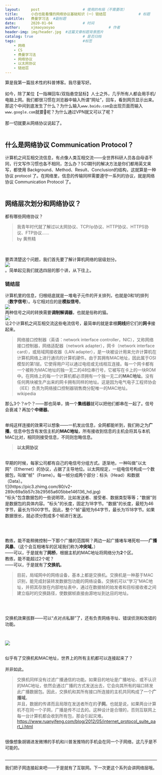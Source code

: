 ```yaml
---
layout:     post   				    # 使用的布局（不需要改）
title:      小白也能看懂的网络协议基础知识（一）链结层 				# 标题 
subtitle:   费曼学习法  #副标题
date:       2020-01-04 				# 时间
author:     xjmaoyaoyao 						# 作者
header-img: img/header.jpg 	#这篇文章标题背景图片
catalog: true 						# 是否归档
tags:								#标签
    - 网络
    - CS
    - 费曼学习法
    - 网络协议
    - 以太网协议
    - 链结层
---
```


算是我第一篇技术性的科普博客。我尽量写好。
<br><br>
如今，除了某位【一指禅回车/双指悬空鼠标】人士之外，几乎所有人都会用手机/电脑上网。我们都很习惯在浏览器中输入所谓“网址”，回车，看到网页显示出来。那这个中间到底发生了什么？为什么输入`www.baidu.com`会出现页面而输入`www.google.com`就要🤫呢？为什么通过VPN就又可以了呢？
<br><br>
那一切就要从网络协议说起了。
<br><br>

## 什么是网络协议 Communication Protocol？
计算机之间互相交流信息，有点像人类互相交流——全世界科研人员各自母语不同，行文写作习惯也各不相同，怎么办？SCI期刊的解决方法是你们都用英文来写，都使用 Background、Method、Result、Conclusion的结构，这就算是一种协议 protocol 了。在网络里，信息的传输同样需要遵守一系列的协议，就是网络协议 Communication Protocol 了。
<br><br>

## 网络层次划分和网络协议？
都有哪些网络协议？<br>

> 我青年时代就了解过以太网协议、TCP/ip协议、HTTP协议、HTTPS协议、FTP协议……
> <br>by 黄熊精


<br><br>
要弄清楚这个问题，我们首先要了解计算机网络的层级划分。
<br>
![](http://cn.linux.vbird.org/linux_server/0110network_basic_files/osi_tcpip.gif)
<br>
。简单起见我们就选四层的那个讲，从下往上。
<br>

### 链结层
计算机里的信息，归根结底就是一堆电子元件的开关排列，也就是0和1的排列（**数字信号**）。与它相对应的是**模拟信号**。<br>
![](https://pic3.zhimg.com/80/v2-e75fe02523054b16afc0ba44a16f1b2a_hd.jpg)
<br>
两种信号之间的转换需要**调制解调器**，也就是俗称的猫。<br>
![](https://images2017.cnblogs.com/blog/999804/201709/999804-20170928153517544-1952982953.png)
<br>让2个计算机之间互相交流这些电流信号，最简单的就是拿根**网线**把它们的**网卡**接起来。<br>

> 网络接口控制器（英语：network interface controller，NIC），又称网络接口控制器，网络适配器（network adapter），网卡（network interface card），或局域网接收器（LAN adapter），是一块被设计用来允许计算机在计算机网络上进行通讯的计算机硬件。由于其拥有MAC地址，因此属于OSI模型的第1层。它使得用户可以通过电缆或无线相互连接。每一个网卡都有一个被称为MAC地址的独一无二的48位串行号，它被写在卡上的一块ROM中。在网络上的每一个计算机都必须拥有一个独一无二的**MAC地址**。没有任何两块被生产出来的网卡拥有同样的地址。这是因为电气电子工程师协会（IEE）负责为网络接口控制器销售商分配唯一的MAC地址。<br>
> wikipedia

那么3个？n个？——那也简单，搞一个**集线器**就可以把他们都串在一起了。信号会衰减？再加个**中继器**。 
<br><br>

单纯这样连接的效果可以想象——一机发出信息，全网都能听到，我们称之为**广播**。信息中包含有发信主机的**MAC地址**，所有接收到信息的主机会将其与本机MAC比对，相同则接受信息，不同则忽略信息。

> **以太网协议**
 <br>
早期的时候，每家公司都有自己的电信号分组方式。逐渐地，一种叫做"以太网"（Ethernet）的协议，占据了主导地位。以太网规定，一组电信号构成一个数据包，叫做"帧"（Frame）。每一帧分成两个部分：标头（Head）和数据（Data）。
<br>
![](https://pic3.zhimg.com/80/v2-289c69a5b57c3b29565a605bbe146136_hd.jpg)
<br>
"标头"包含数据包的一些说明项，比如发送者、接受者、数据类型等等；"数据"则是数据包的具体内容。"标头"的长度，固定为18字节。"数据"的长度，最短为46字节，最长为1500字节。因此，整个"帧"最短为64字节，最长为1518字节。如果数据很长，就必须分割成多个帧进行发送。

<br><br>
       
教练，能不能稍微控制一下那个广播的范围啊？两边一起广播堵车堵死啦——**广播风暴**。（这个会互相堵车的区域我们称为**冲突域**。）
<br>
——可以，于是就有了**网桥**，根据主机的MAC地址将网络分为**2**个区。
<br>
教练，能不能超过2个呢？
<br>
——可以，于是就有了**交换机**。
<br>
> 目前，局域网中的网络设备，基本上都是交换机。交换机是一种基于MAC识别，能完成封装转发数据包功能的网络设备。交换机可以“学习”MAC地址，并把其存放在内部地址表中，通过在数据帧的始发者和目标接收者之间建立临时的交换路径，使数据帧直接由源地址到达目的地址。
<br>
<https://blog.51cto.com/stlzy/80419>
<br>

交换机效果拔群——可以“点对点私聊”了，还有负责网络寻址、错误侦测和改错的功能。

<br>

![](http://jinpeople.com/uploads/ueditor/20190731/bea8bbc086c4add8891369f9897f4ff2.jpg)
<br><br>


 
似乎有了交换机和MAC地址，世界上的所有主机都可以连接起来了？<br><br>
并非如此。
<br>
>  交换机同样没有过滤广播通信的功能。如果目的地址是广播地址、或不认识的MAC地址，依然会通过广播的方式发送出去，它会向其所有的端口转发此广播数据包。因此，交换机和其所有接口所连接的主机共同构成了一个**广播域**。
<br>并且，数据的传递而且局限在发送者所在的**子网**。也就是说，如果两台计算机不在同一个子网，广播是传不过去的。这种设计是合理的，否则互联网上每一台计算机都会收到所有包，那会引起灾难。
<br><https://www.ruanyifeng.com/blog/2012/05/internet_protocol_suite_part_i.html><br>

<br>
很像想象胡锡进发微博的手机和川普发推特的手机会在同一个子网络，这几乎是不可能的。
<br><br>

***

我们把子网连接起来吧——于是就有了互联网。下一次更这个系列会讲网络层哦。